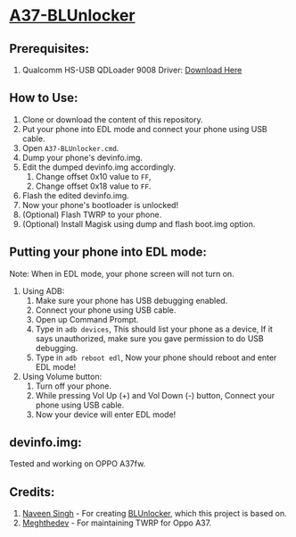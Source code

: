 # [A37-BLUnlocker](https://github.com/Andri-K/A37-BLUnlocker "A37-BLUnlocker")
## Prerequisites:
1. Qualcomm HS-USB QDLoader 9008 Driver: [Download Here](https://qdloader9008.com/ "Download Here")
## How to Use:
1. Clone or download the content of this repository.
2. Put your phone into EDL mode and connect your phone using USB cable.
3. Open `A37-BLUnlocker.cmd`.
4. Dump your phone's devinfo.img.
5. Edit the dumped devinfo.img accordingly.
	1. Change offset 0x10 value to `FF`,
	2. Change offset 0x18 value to `FF`.
6. Flash the edited devinfo.img.
7. Now your phone's bootloader is unlocked!
8. (Optional) Flash TWRP to your phone.
9. (Optional) Install Magisk using dump and flash boot.img option.
## Putting your phone into EDL mode:
Note: When in EDL mode, your phone screen will not turn on.
1. Using ADB:
	1. Make sure your phone has USB debugging enabled.
	2. Connect your phone using USB cable.
	3. Open up Command Prompt.
	4. Type in `adb devices`, This should list your phone as a device, If it says unauthorized, make sure you gave permission to do USB debugging.
	5. Type in `adb reboot edl`, Now your phone should reboot and enter EDL mode!
2. Using Volume button:
	1. Turn off your phone.
	2. While pressing Vol Up (+) and Vol Down (-) button, Connect your phone using USB cable.
	3. Now your device will enter EDL mode!
	
## devinfo.img:
Tested and working on OPPO A37fw.
## Credits:
1. [Naveen Singh](https://github.com/naveensingh "Naveen Singh's Github profile") - For creating [BLUnlocker](https://github.com/naveensingh/BLUnlocker "BLUnlocker"), which this project is based on.
2. [Meghthedev](https://github.com/Meghthedev "Meghthedev's Github profile") - For maintaining TWRP for Oppo A37.
